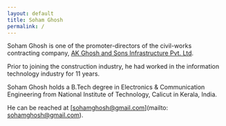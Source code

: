 ```yaml
---
layout: default
title: Soham Ghosh
permalink: /
---
```


Soham Ghosh is one of the promoter-directors of the civil-works contracting company, [AK Ghosh and Sons Infrastructure Pvt. Ltd](http://infra.akgsons.com). 

Prior to joining the construction industry, he had worked in the information technology industry for 11 years. 

Soham Ghosh holds a B.Tech degree in Electronics & Communication Engineering from National Institute of Technology, Calicut in Kerala, India.

He can be reached at [sohamghosh@gmail.com](mailto: sohamghosh@gmail.com).

